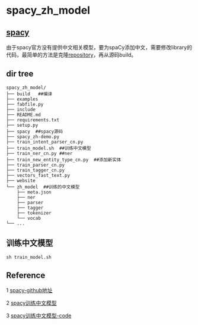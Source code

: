 # spacy_zh_model

## [spacy](https://spacy.io/)

由于spacy官方没有提供中文相关模型，要为spaCy添加中文，需要修改library的代码，最简单的方法是克隆[repository](https://github.com/explosion/spaCy)，再从源码build。


## dir tree

```
spacy_zh_model/
├── build   ##编译
├── examples
├── fabfile.py
├── include
├── README.md
├── requirements.txt
├── setup.py
├── spacy  ##spacy源码
├── spacy_zh-demo.py
├── train_intent_parser_cn.py
├── train_model.sh  ##训练中文模型
├── train_ner_cn.py ##ner
├── train_new_entity_type_cn.py  ##添加新实体
├── train_parser_cn.py
├── train_tagger_cn.py
├── vectors_fast_text.py
├── website
└── zh_model  ##训练的中文模型
    ├── meta.json
    ├── ner
    ├── parser
    ├── tagger
    ├── tokenizer
    └── vocab
└── ...
```

## 训练中文模型
    sh train_model.sh

## Reference

1 [spacy-github地址](https://github.com/explosion/spaCy/tree/master/spacy)

2 [spacy训练中文模型](https://www.jianshu.com/u/3b77f85cc918)

3 [spacy训练中文模型-code](https://github.com/jeusgao/spaCy-new-language-test-Chinese)
